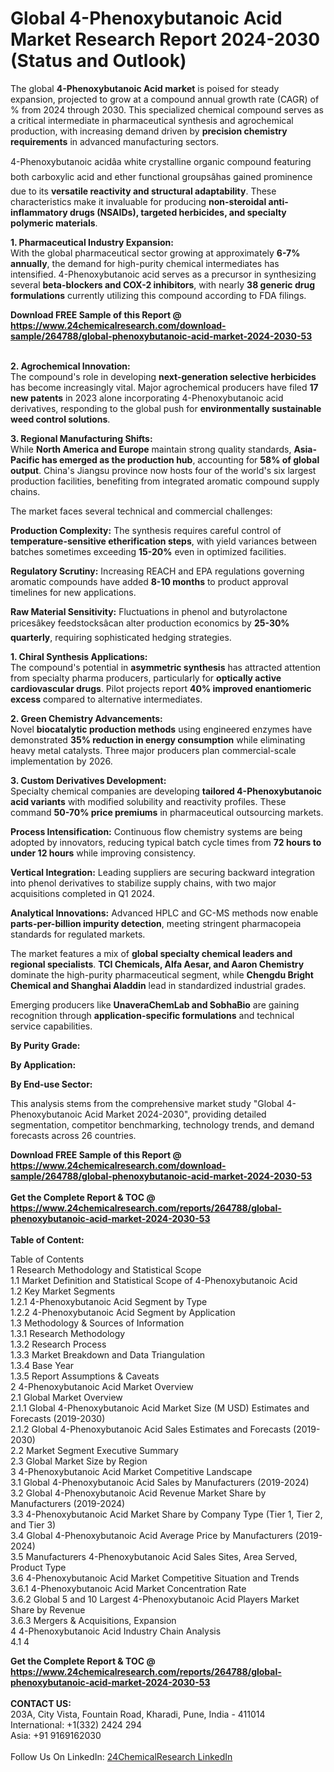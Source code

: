 <h1>Global 4-Phenoxybutanoic Acid Market Research Report 2024-2030 (Status and Outlook)</h1><p>The global <strong>4-Phenoxybutanoic Acid market</strong> is poised for steady expansion, projected to grow at a compound annual growth rate (CAGR) of % from 2024 through 2030. This specialized chemical compound serves as a critical intermediate in pharmaceutical synthesis and agrochemical production, with increasing demand driven by <strong>precision chemistry requirements</strong> in advanced manufacturing sectors.</p><p>4-Phenoxybutanoic acidâa white crystalline organic compound featuring both carboxylic acid and ether functional groupsâhas gained prominence due to its <strong>versatile reactivity and structural adaptability</strong>. These characteristics make it invaluable for producing <strong>non-steroidal anti-inflammatory drugs (NSAIDs), targeted herbicides, and specialty polymeric materials</strong>.</p><p><strong>1. Pharmaceutical Industry Expansion:</strong><br>
With the global pharmaceutical sector growing at approximately <strong>6-7% annually</strong>, the demand for high-purity chemical intermediates has intensified. 4-Phenoxybutanoic acid serves as a precursor in synthesizing several <strong>beta-blockers and COX-2 inhibitors</strong>, with nearly <strong>38 generic drug formulations</strong> currently utilizing this compound according to FDA filings.</p><div><b>Download FREE Sample of this Report @ 
            <a href="https://www.24chemicalresearch.com/download-sample/264788/global-phenoxybutanoic-acid-market-2024-2030-53">
            https://www.24chemicalresearch.com/download-sample/264788/global-phenoxybutanoic-acid-market-2024-2030-53</a></b></div><br><p><strong>2. Agrochemical Innovation:</strong><br>
The compound's role in developing <strong>next-generation selective herbicides</strong> has become increasingly vital. Major agrochemical producers have filed <strong>17 new patents</strong> in 2023 alone incorporating 4-Phenoxybutanoic acid derivatives, responding to the global push for <strong>environmentally sustainable weed control solutions</strong>.</p><p><strong>3. Regional Manufacturing Shifts:</strong><br>
While <strong>North America and Europe</strong> maintain strong quality standards, <strong>Asia-Pacific has emerged as the production hub</strong>, accounting for <strong>58% of global output</strong>. China's Jiangsu province now hosts four of the world's six largest production facilities, benefiting from integrated aromatic compound supply chains.</p><p>The market faces several technical and commercial challenges:</p><p><strong>Production Complexity:</strong> The synthesis requires careful control of <strong>temperature-sensitive etherification steps</strong>, with yield variances between batches sometimes exceeding <strong>15-20%</strong> even in optimized facilities.</p><p><strong>Regulatory Scrutiny:</strong> Increasing REACH and EPA regulations governing aromatic compounds have added <strong>8-10 months</strong> to product approval timelines for new applications.</p><p><strong>Raw Material Sensitivity:</strong> Fluctuations in phenol and butyrolactone pricesâkey feedstocksâcan alter production economics by <strong>25-30% quarterly</strong>, requiring sophisticated hedging strategies.</p><p><strong>1. Chiral Synthesis Applications:</strong><br>
The compound's potential in <strong>asymmetric synthesis</strong> has attracted attention from specialty pharma producers, particularly for <strong>optically active cardiovascular drugs</strong>. Pilot projects report <strong>40% improved enantiomeric excess</strong> compared to alternative intermediates.</p><p><strong>2. Green Chemistry Advancements:</strong><br>
Novel <strong>biocatalytic production methods</strong> using engineered enzymes have demonstrated <strong>35% reduction in energy consumption</strong> while eliminating heavy metal catalysts. Three major producers plan commercial-scale implementation by 2026.</p><p><strong>3. Custom Derivatives Development:</strong><br>
Specialty chemical companies are developing <strong>tailored 4-Phenoxybutanoic acid variants</strong> with modified solubility and reactivity profiles. These command <strong>50-70% price premiums</strong> in pharmaceutical outsourcing markets.</p><p><strong>Process Intensification:</strong> Continuous flow chemistry systems are being adopted by innovators, reducing typical batch cycle times from <strong>72 hours to under 12 hours</strong> while improving consistency.</p><p><strong>Vertical Integration:</strong> Leading suppliers are securing backward integration into phenol derivatives to stabilize supply chains, with two major acquisitions completed in Q1 2024.</p><p><strong>Analytical Innovations:</strong> Advanced HPLC and GC-MS methods now enable <strong>parts-per-billion impurity detection</strong>, meeting stringent pharmacopeia standards for regulated markets.</p><p>The market features a mix of <strong>global specialty chemical leaders and regional specialists</strong>. <strong>TCI Chemicals, Alfa Aesar, and Aaron Chemistry</strong> dominate the high-purity pharmaceutical segment, while <strong>Chengdu Bright Chemical and Shanghai Aladdin</strong> lead in standardized industrial grades.</p><p>Emerging producers like <strong>UnaveraChemLab and SobhaBio</strong> are gaining recognition through <strong>application-specific formulations</strong> and technical service capabilities.</p><p><strong>By Purity Grade:</strong></p><p><strong>By Application:</strong></p><p><strong>By End-use Sector:</strong></p><p>This analysis stems from the comprehensive market study "Global 4-Phenoxybutanoic Acid Market 2024-2030", providing detailed segmentation, competitor benchmarking, technology trends, and demand forecasts across 26 countries.</p><div><b>Download FREE Sample of this Report @ 
            <a href="https://www.24chemicalresearch.com/download-sample/264788/global-phenoxybutanoic-acid-market-2024-2030-53">
            https://www.24chemicalresearch.com/download-sample/264788/global-phenoxybutanoic-acid-market-2024-2030-53</a></b></div><br><div><b>Get the Complete Report & TOC @ 
            <a href="https://www.24chemicalresearch.com/reports/264788/global-phenoxybutanoic-acid-market-2024-2030-53">
            https://www.24chemicalresearch.com/reports/264788/global-phenoxybutanoic-acid-market-2024-2030-53</a></b></div><br>
            <b>Table of Content:</b><p>Table of Contents<br />
1 Research Methodology and Statistical Scope<br />
1.1 Market Definition and Statistical Scope of 4-Phenoxybutanoic Acid<br />
1.2 Key Market Segments<br />
1.2.1 4-Phenoxybutanoic Acid Segment by Type<br />
1.2.2 4-Phenoxybutanoic Acid Segment by Application<br />
1.3 Methodology & Sources of Information<br />
1.3.1 Research Methodology<br />
1.3.2 Research Process<br />
1.3.3 Market Breakdown and Data Triangulation<br />
1.3.4 Base Year<br />
1.3.5 Report Assumptions & Caveats<br />
2 4-Phenoxybutanoic Acid Market Overview<br />
2.1 Global Market Overview<br />
2.1.1 Global 4-Phenoxybutanoic Acid Market Size (M USD) Estimates and Forecasts (2019-2030)<br />
2.1.2 Global 4-Phenoxybutanoic Acid Sales Estimates and Forecasts (2019-2030)<br />
2.2 Market Segment Executive Summary<br />
2.3 Global Market Size by Region<br />
3 4-Phenoxybutanoic Acid Market Competitive Landscape<br />
3.1 Global 4-Phenoxybutanoic Acid Sales by Manufacturers (2019-2024)<br />
3.2 Global 4-Phenoxybutanoic Acid Revenue Market Share by Manufacturers (2019-2024)<br />
3.3 4-Phenoxybutanoic Acid Market Share by Company Type (Tier 1, Tier 2, and Tier 3)<br />
3.4 Global 4-Phenoxybutanoic Acid Average Price by Manufacturers (2019-2024)<br />
3.5 Manufacturers 4-Phenoxybutanoic Acid Sales Sites, Area Served, Product Type<br />
3.6 4-Phenoxybutanoic Acid Market Competitive Situation and Trends<br />
3.6.1 4-Phenoxybutanoic Acid Market Concentration Rate<br />
3.6.2 Global 5 and 10 Largest 4-Phenoxybutanoic Acid Players Market Share by Revenue<br />
3.6.3 Mergers & Acquisitions, Expansion<br />
4 4-Phenoxybutanoic Acid Industry Chain Analysis<br />
4.1 4</p><div><b>Get the Complete Report & TOC @ 
            <a href="https://www.24chemicalresearch.com/reports/264788/global-phenoxybutanoic-acid-market-2024-2030-53">
            https://www.24chemicalresearch.com/reports/264788/global-phenoxybutanoic-acid-market-2024-2030-53</a></b></div><br><b>CONTACT US:</b><br>
            203A, City Vista, Fountain Road, Kharadi, Pune, India - 411014<br>
            International: +1(332) 2424 294<br>
            Asia: +91 9169162030 <br><br>
            Follow Us On LinkedIn: <a href="https://www.linkedin.com/company/24chemicalresearch/">24ChemicalResearch LinkedIn</a>